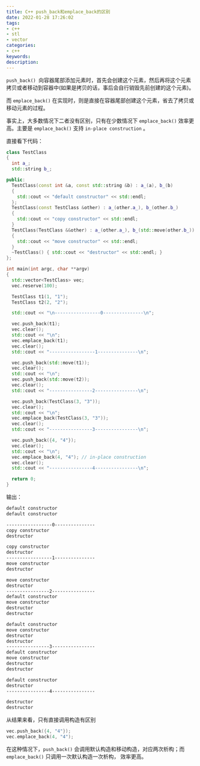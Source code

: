 ```yaml
---
title: C++ push_back和emplace_back的区别
date: 2022-01-28 17:26:02
tags:
- c++
- stl
- vector
categories:
- c++
keywords:
description:
---
```




`push_back() `向容器尾部添加元素时，首先会创建这个元素，然后再将这个元素拷贝或者移动到容器中(如果是拷贝的话，事后会自行销毁先前创建的这个元素)。

而 `emplace_back()` 在实现时，则是直接在容器尾部创建这个元素，省去了拷贝或移动元素的过程。



事实上，大多数情况下二者没有区别，只有在少数情况下 `emplace_back()` 效率更高。主要是 `emplace_back()` 支持 `in-place construction` 。



直接看下代码：



```c++
class TestClass
{
  int a_;
  std::string b_;

public:
  TestClass(const int &a, const std::string &b) : a_(a), b_(b)
  {
    std::cout << "default constructor" << std::endl;
  };
  TestClass(const TestClass &other) : a_(other.a_), b_(other.b_)
  {
    std::cout << "copy constructor" << std::endl;
  }
  TestClass(TestClass &&other) : a_(other.a_), b_(std::move(other.b_))
  {
    std::cout << "move constructor" << std::endl;
  }
  ~TestClass() { std::cout << "destructor" << std::endl; }
};

int main(int argc, char **argv)
{
  std::vector<TestClass> vec;
  vec.reserve(100);

  TestClass t1(1, "1");
  TestClass t2(2, "2");

  std::cout << "\n-----------------0---------------\n";

  vec.push_back(t1);
  vec.clear();
  std::cout << "\n";
  vec.emplace_back(t1);
  vec.clear();
  std::cout << "-----------------1---------------\n";

  vec.push_back(std::move(t1));
  vec.clear();
  std::cout << "\n";
  vec.push_back(std::move(t2));
  vec.clear();
  std::cout << "----------------2----------------\n";

  vec.push_back(TestClass(3, "3"));
  vec.clear();
  std::cout << "\n";
  vec.emplace_back(TestClass(3, "3"));
  vec.clear();
  std::cout << "----------------3----------------\n";

  vec.push_back({4, "4"});
  vec.clear();
  std::cout << "\n";
  vec.emplace_back(4, "4"); // in-place construction
  vec.clear();
  std::cout << "----------------4----------------\n";

  return 0;
}
```



输出：

```bash
default constructor
default constructor

-----------------0---------------
copy constructor
destructor

copy constructor
destructor
-----------------1---------------
move constructor
destructor

move constructor
destructor
----------------2----------------
default constructor
move constructor
destructor
destructor

default constructor
move constructor
destructor
destructor
----------------3----------------
default constructor
move constructor
destructor
destructor

default constructor
destructor
----------------4----------------

destructor
destructor

```



从结果来看，只有直接调用构造有区别

```c++
vec.push_back({4, "4"});
vec.emplace_back(4, "4");
```

在这种情况下，`push_back()` 会调用默认构造和移动构造，对应两次析构；而 `emplace_back()` 只调用一次默认构造一次析构， 效率更高。